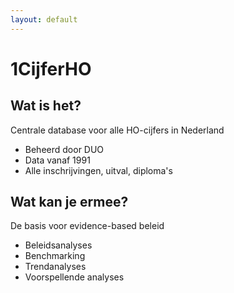 ```yaml
---
layout: default
---
```


# 1CijferHO

<div class="grid grid-cols-2 gap-12 mt-12">
<div>

## Wat is het?

Centrale database voor alle HO-cijfers in Nederland

- Beheerd door DUO
- Data vanaf 1991
- Alle inschrijvingen, uitval, diploma's

</div>
<div>

## Wat kan je ermee?

De basis voor evidence-based beleid

- Beleidsanalyses
- Benchmarking
- Trendanalyses
- Voorspellende analyses

</div>
</div>

<!--
1CijferHO = bewerking van BRON-HO door DUO
Gebruikt door: Inspectie, OCW, CBS, onderwijsinstellingen
Peildatum: 1 oktober (jaarlijks)
-->

